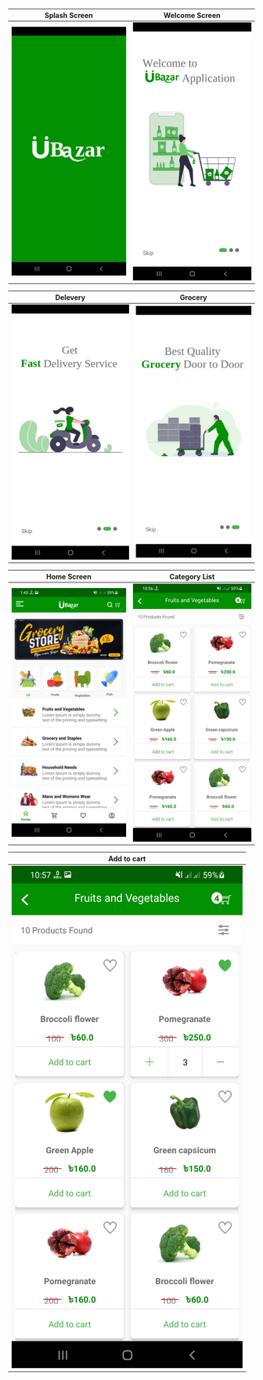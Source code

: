 | Splash Screen                                  | Welcome Screen                            |
|------------------------------------------------|-------------------------------------------|
| ![Splash Screen](screenshot/splash_screen.jpg) | ![Welcome Screen](screenshot/welcome.jpg) |

| Delevery                             | Grocery                            |
|--------------------------------------|------------------------------------|
| ![Delivery](screenshot/delivery.jpg) | ![Grocery](screenshot/grocery.jpg) |

| Home Screen                         | Category List                             |
|-------------------------------------|-------------------------------------------|
| ![Home Screen](screenshot/home.jpg) | ![Category List](screenshot/category.jpg) |

| Add to cart                             | 
|-----------------------------------------|
| ![Add to cart](screenshot/add_cart.jpg) | 


